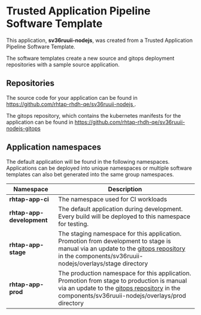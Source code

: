 # Trusted Application Pipeline Software Template

This application, **sv36ruuii-nodejs**, was created from a Trusted Application Pipeline Software Template.

The software templates create a new source and gitops deployment repositories with a sample source application. 

## Repositories

The source code for your application can be found in [https://github.com/rhtap-rhdh-qe/sv36ruuii-nodejs ](https://github.com/rhtap-rhdh-qe/sv36ruuii-nodejs ).
 
The gitops repository, which contains the kubernetes manifests for the application can be found in 
[https://github.com/rhtap-rhdh-qe/sv36ruuii-nodejs-gitops ](https://github.com/rhtap-rhdh-qe/sv36ruuii-nodejs-gitops ) 

## Application namespaces 

The default application will be found in the following namespaces. Applications can be deployed into unique namespaces or multiple software templates can also bet generated into the same group namespaces.  

|  Namespace   |  Description   |  
| -------- | -------- |
| **rhtap-app-ci** | The namespace used for CI workloads |
| **rhtap-app-development** | The default application during development. Every build will be deployed to this namespace for testing. |
| **rhtap-app-stage** | The staging namespace for this application. Promotion from development to stage is manual via an update to the [gitops repository](https://github.com/rhtap-rhdh-qe/sv36ruuii-nodejs-gitops ) in the components/sv36ruuii-nodejs/overlays/stage directory |
| **rhtap-app-prod** | The production namespace for this application. Promotion from stage to production is manual via an update to the [gitops repository](https://github.com/rhtap-rhdh-qe/sv36ruuii-nodejs-gitops ) in the components/sv36ruuii-nodejs/overlays/prod directory |